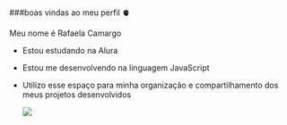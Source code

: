 ###boas vindas ao meu perfil 🫀

Meu nome é Rafaela Camargo 

- Estou estudando na Alura
- Estou me desenvolvendo na linguagem JavaScript
- Utilizo esse espaço para minha organização e compartilhamento dos meus projetos desenvolvidos

  ![](https://media1.tenor.com/m/V7X5UiUmtNoAAAAC/strawberry-shortcake-blingee.gif)
